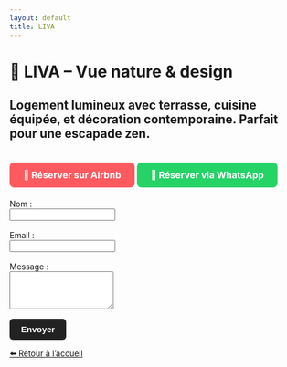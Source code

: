```yaml
---
layout: default
title: LIVA
---
```


# 🌿 LIVA – Vue nature & design

Logement lumineux avec terrasse, cuisine équipée, et décoration contemporaine. Parfait pour une escapade zen.
---

<a href="https://www.airbnb.fr/rooms/41095534?adults=2&photo_id=1804275381&source_impression_id=p3_1747346189_P3eMp5U7zbyB4Y0I&previous_page_section_name=1000)" target="_blank" style="
  display: inline-block;
  background-color: #ff5a5f;
  color: white;
  padding: 12px 24px;
  border-radius: 8px;
  font-weight: bold;
  text-decoration: none;
  margin-top: 20px;
  font-size: 16px;
">
  🔑 Réserver sur Airbnb
</a>
<a href="https://wa.me/33649831838" target="_blank" style="
  display: inline-block;
  background-color: #25D366;
  color: white;
  padding: 12px 24px;
  border-radius: 8px;
  font-weight: bold;
  text-decoration: none;
  margin-top: 10px;
  font-size: 16px;
">
  📲 Réserver via WhatsApp
</a>
<form action="https://formspree.io/f/TON_CODE" method="POST" style="margin-top: 20px;">
  <label>Nom :<br><input type="text" name="name" required></label><br><br>
  <label>Email :<br><input type="email" name="_replyto" required></label><br><br>
  <label>Message :<br><textarea name="message" rows="4" required></textarea></label><br><br>
  <button type="submit" style="
    background-color: #222;
    color: white;
    padding: 10px 20px;
    border: none;
    border-radius: 6px;
    font-size: 15px;
    font-weight: bold;
    cursor: pointer;
  ">
    Envoyer
  </button>
</form>

[⬅️ Retour à l’accueil](index.md)
